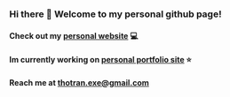 ### Hi there 👋 Welcome to my personal github page!
#### Check out my [personal website](https://web.njit.edu/~tvt4/) 💻
#### Im currently working on [personal portfolio site](https://github.com/alaachami/StudyUs) ⭐
**Reach me at thotran.exe@gmail.com**

<!--
**thotranexe/thotranexe** is a ✨ _special_ ✨ repository because its `README.md` (this file) appears on your GitHub profile.

Here are some ideas to get you started:

- 🔭 I’m currently working on ...
- 🌱 I’m currently learning ...
- 👯 I’m looking to collaborate on ...
- 🤔 I’m looking for help with ...
- 💬 Ask me about ...
- 📫 How to reach me: ...
- 😄 Pronouns: ...
- ⚡ Fun fact: ...
-->
